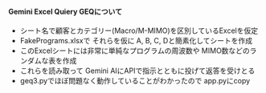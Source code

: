 #### Gemini Excel Quiery GEQについて
- シート名で顧客とカテゴリー(Macro/M-MIMO)を区別しているExcelを仮定
- FakePrograms.xlsxで それらを仮に A, B, C, Dと簡素化してシートを作成
- このExcelシートには非常に単純なプログラムの周波数や MIMO数などのランダムな表を作成
- これらを読み取って Gemini AIにAPIで指示とともに投げて返答を受けとる
- geq3.pyでほぼ問題なく動作していることがわかったので app.pyにcopy

